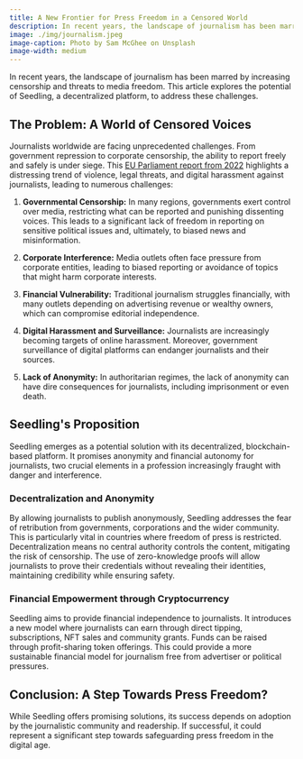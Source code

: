 ```yaml
---
title: A New Frontier for Press Freedom in a Censored World
description: In recent years, the landscape of journalism has been marred by increasing censorship and threats to media freedom. This article explores the potential of Seedling, a decentralized platform, to address these challenges.
image: ./img/journalism.jpeg
image-caption: Photo by Sam McGhee on Unsplash
image-width: medium
---
```

In recent years, the landscape of journalism has been marred by increasing censorship and threats to media freedom. This article explores the potential of Seedling, a decentralized platform, to address these challenges.

## The Problem: A World of Censored Voices

Journalists worldwide are facing unprecedented challenges. From government repression to corporate censorship, the ability to report freely and safely is under siege. This [EU Parliament report from 2022](https://www.europarl.europa.eu/RegData/etudes/BRIE/2022/702562/EXPO_BRI(2022)702562_EN.pdf) highlights a distressing trend of violence, legal threats, and digital harassment against journalists, leading to numerous challenges:

1. **Governmental Censorship:** In many regions, governments exert control over media, restricting what can be reported and punishing dissenting voices. This leads to a significant lack of freedom in reporting on sensitive political issues and, ultimately, to biased news and misinformation.

2. **Corporate Interference:** Media outlets often face pressure from corporate entities, leading to biased reporting or avoidance of topics that might harm corporate interests.

3. **Financial Vulnerability:** Traditional journalism struggles financially, with many outlets depending on advertising revenue or wealthy owners, which can compromise editorial independence.

4. **Digital Harassment and Surveillance:** Journalists are increasingly becoming targets of online harassment. Moreover, government surveillance of digital platforms can endanger journalists and their sources.

5. **Lack of Anonymity:** In authoritarian regimes, the lack of anonymity can have dire consequences for journalists, including imprisonment or even death.

## Seedling's Proposition

Seedling emerges as a potential solution with its decentralized, blockchain-based platform. It promises anonymity and financial autonomy for journalists, two crucial elements in a profession increasingly fraught with danger and interference.

### Decentralization and Anonymity

By allowing journalists to publish anonymously, Seedling addresses the fear of retribution from governments, corporations and the wider community. This is particularly vital in countries where freedom of press is restricted. Decentralization means no central authority controls the content, mitigating the risk of censorship. The use of zero-knowledge proofs will allow journalists to prove their credentials without revealing their identities, maintaining credibility while ensuring safety.

### Financial Empowerment through Cryptocurrency

Seedling aims to provide financial independence to journalists. It introduces a new model where journalists can earn through direct tipping, subscriptions, NFT sales and community grants. Funds can be raised through profit-sharing token offerings. This could provide a more sustainable financial model for journalism free from advertiser or political pressures.

## Conclusion: A Step Towards Press Freedom?

While Seedling offers promising solutions, its success depends on adoption by the journalistic community and readership. If successful, it could represent a significant step towards safeguarding press freedom in the digital age.

